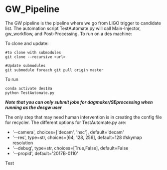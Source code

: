 # GW_Pipeline
The GW pipeline is the pipeline where we go from LIGO trigger to candidate list. The automation script TestAutomate.py will call Main-Injector, gw_workflow, and Post-Processing. To run on a des machine:

To clone and update:
```
#to clone with submodules
git clone --recursive <url>

#Update submodules
git submodule foreach git pull origin master
```

To run 
```
conda activate des18a
python TestAutomate.py 
```
***Note that you can only submit jobs for dagmaker/SEprocessing when running as the desgw user***

The only step that may need human intervention is in creating the config file for recycler. The different options for TestAutomate.py are:
* '--camera', choices=['decam', 'hsc'], default='decam'
* '--res', type=str, choices=[64, 128, 256], default=128 #skymap resolution
* '--debug', type=str, choices=[True,False], default=False
* '--propid', default='2017B-0110'

Test
